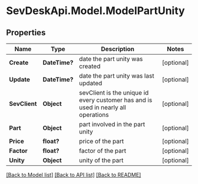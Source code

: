 # SevDeskApi.Model.ModelPartUnity
## Properties

Name | Type | Description | Notes
------------ | ------------- | ------------- | -------------
**Create** | **DateTime?** | date the part unity was created | [optional] 
**Update** | **DateTime?** | date the part unity was last updated | [optional] 
**SevClient** | **Object** | sevClient is the unique id every customer has and is used in nearly all operations | [optional] 
**Part** | **Object** | part involved in the part unity | [optional] 
**Price** | **float?** | price of the part | [optional] 
**Factor** | **float?** | factor of the part | [optional] 
**Unity** | **Object** | unity of the part | [optional] 

[[Back to Model list]](../README.md#documentation-for-models) [[Back to API list]](../README.md#documentation-for-api-endpoints) [[Back to README]](../README.md)

